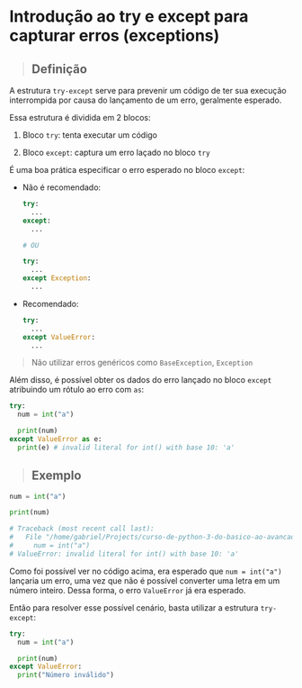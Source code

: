 # Introdução ao try e except para capturar erros (exceptions)

> ## **Definição**

A estrutura `try-except` serve para prevenir um código de ter sua execução interrompida por causa do lançamento de um erro, geralmente esperado.

Essa estrutura é dividida em 2 blocos:

1. Bloco `try`: tenta executar um código

2. Bloco `except`: captura um erro laçado no bloco `try`

É uma boa prática especificar o erro esperado no bloco `except`:

- Não é recomendado:

  ```python
  try:
    ...
  except:
    ...

  # OU

  try:
    ...
  except Exception:
    ...
  ```

- Recomendado:

  ```python
  try:
    ...
  except ValueError:
    ...
  ```

> Não utilizar erros genéricos como `BaseException`, `Exception`

Além disso, é possível obter os dados do erro lançado no bloco `except` atribuindo um rótulo ao erro com `as`:

```python
try:
  num = int("a")

  print(num)
except ValueError as e:
  print(e) # invalid literal for int() with base 10: 'a'
```

> ## **Exemplo**

```python
num = int("a")

print(num)

# Traceback (most recent call last):
#   File "/home/gabriel/Projects/curso-de-python-3-do-basico-ao-avancado/secao-3-iniciando-na-programcao-com-python/aula-49/example-2.py", line 1, in <module>
#     num = int("a")
# ValueError: invalid literal for int() with base 10: 'a'
```

Como foi possível ver no código acima, era esperado que `num = int("a")` lançaria um erro, uma vez que não é possível converter uma letra em um número inteiro. Dessa forma, o erro `ValueError` já era esperado.

Então para resolver esse possível cenário, basta utilizar a estrutura `try-except`:

```python
try:
  num = int("a")

  print(num)
except ValueError:
  print("Número inválido")
```
